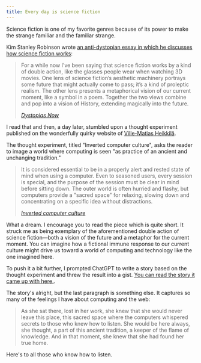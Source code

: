 ```yaml
---
title: Every day is science fiction
---
```


Science fiction is one of my favorite genres because of its power to make the strange familiar and the familiar strange.

Kim Stanley Robinson wrote [an anti-dystopian essay in which he discusses how science fiction works](https://communemag.com/dystopias-now):

> For a while now I’ve been saying that science fiction works by a kind of double action, like the glasses people wear when watching 3D movies. One lens of science fiction’s aesthetic machinery portrays some future that might actually come to pass; it’s a kind of proleptic realism. The other lens presents a metaphorical vision of our current moment, like a symbol in a poem. Together the two views combine and pop into a vision of History, extending magically into the future.
>
> <cite>[Dystopias Now](https://communemag.com/dystopias-now)</cite>

I read that and then, a day later, stumbled upon a thought experiment published on the wonderfully quirky website of [Ville-Matias Heikkilä](http://viznut.fi/files).

The thought experiment, titled "Inverted computer culture", asks the reader to image a world where computing is seen "as practice of an ancient and unchanging tradition."

> It is considered essential to be in a properly alert and rested state of mind when using a computer. Even to seasoned users, every session is special, and the purpose of the session must be clear in mind before sitting down. The outer world is often hurried and flashy, but computers provide a "sacred space" for relaxing, slowing down and concentrating on a specific idea without distractions.
>
> <cite>[Inverted computer culture](http://viznut.fi/texts-en/inverted_computer_culture.html)</cite>

What a dream. I encourage you to read the piece which is quite short. It struck me as being exemplary of the aforementioned double action of science fiction—both a vision of the future and a metaphor for the current moment. You can imagine how a fictional immune response to our current culture might drive us toward a world of computing and technology like the one imagined here.

To push it a bit further, I prompted ChatGPT to write a story based on the thought experiment and threw the result into a gist. [You can read the story it came up with here.](https://gist.github.com/chasemccoy/a9238fe3a5944c6a8adb7df08ffded4f).

The story's alright, but the last paragraph is something else. It captures so many of the feelings I have about computing and the web:

> As she sat there, lost in her work, she knew that she would never leave this place, this sacred space where the computers whispered secrets to those who knew how to listen. She would be here always, she thought, a part of this ancient tradition, a keeper of the flame of knowledge. And in that moment, she knew that she had found her true home.

Here's to all those who know how to listen.




